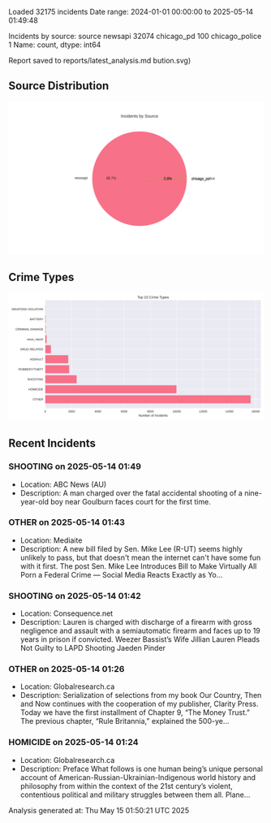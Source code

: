 
Loaded 32175 incidents
Date range: 2024-01-01 00:00:00 to 2025-05-14 01:49:48

Incidents by source:
source
newsapi           32074
chicago_pd          100
chicago_police        1
Name: count, dtype: int64

Report saved to reports/latest_analysis.md
bution.svg)

## Source Distribution
![Source Distribution](images/source_distribution.svg)

## Crime Types
![Crime Types](images/crime_types.svg)

## Recent Incidents

### SHOOTING on 2025-05-14 01:49
- Location: ABC News (AU)
- Description: A man charged over the fatal accidental shooting of a nine-year-old boy near Goulburn faces court for the first time.


### OTHER on 2025-05-14 01:43
- Location: Mediaite
- Description: A new bill filed by Sen. Mike Lee (R-UT) seems highly unlikely to pass, but that doesn't mean the internet can't have some fun with it first.
The post Sen. Mike Lee Introduces Bill to Make Virtually All Porn a Federal Crime — Social Media Reacts Exactly as Yo…


### SHOOTING on 2025-05-14 01:42
- Location: Consequence.net
- Description: Lauren is charged with discharge of a firearm with gross negligence and assault with a semiautomatic firearm and faces up to 19 years in prison if convicted.
Weezer Bassist’s Wife Jillian Lauren Pleads Not Guilty to LAPD Shooting
Jaeden Pinder


### OTHER on 2025-05-14 01:26
- Location: Globalresearch.ca
- Description: Serialization of selections from my book Our Country, Then and Now continues with the cooperation of my publisher, Clarity Press. Today we have the first installment of Chapter 9, “The Money Trust.”
The previous chapter, “Rule Britannia,” explained the 500-ye…


### HOMICIDE on 2025-05-14 01:24
- Location: Globalresearch.ca
- Description: Preface
What follows is one human being’s unique personal account of American-Russian-Ukrainian-Indigenous world history and philosophy from within the context of the 21st century’s violent, contentious political and military struggles between them all.
Plane…

Analysis generated at: Thu May 15 01:50:21 UTC 2025
